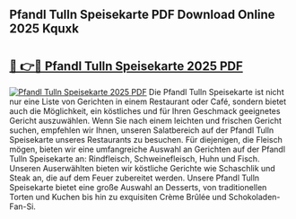 ## Pfandl Tulln Speisekarte PDF Download Online 2025 Kquxk

# <h2><a href="http://gccd8o.nevu.top/?p=Pfandl+Tulln+Speisekarte">🔗 👉🔴 Pfandl Tulln Speisekarte 2025 PDF</a></h2>

[![Pfandl Tulln Speisekarte 2025 PDF](https://i.imgur.com/dBaPXMq.png)](http://gccd8o.nevu.top/?p=Pfandl+Tulln+Speisekarte)
Die Pfandl Tulln Speisekarte ist nicht nur eine Liste von Gerichten in einem Restaurant oder Café, sondern bietet auch die Möglichkeit, ein köstliches und für Ihren Geschmack geeignetes Gericht auszuwählen. Wenn Sie nach einem leichten und frischen Gericht suchen, empfehlen wir Ihnen, unseren Salatbereich auf der Pfandl Tulln Speisekarte unseres Restaurants zu besuchen. Für diejenigen, die Fleisch mögen, bieten wir eine umfangreiche Auswahl an Gerichten auf der Pfandl Tulln Speisekarte an: Rindfleisch, Schweinefleisch, Huhn und Fisch. Unseren Auserwählten bieten wir köstliche Gerichte wie Schaschlik und Steak an, die auf dem Feuer zubereitet werden. Unsere Pfandl Tulln Speisekarte bietet eine große Auswahl an Desserts, von traditionellen Torten und Kuchen bis hin zu exquisiten Crème Brûlée und Schokoladen-Fan-Si.
